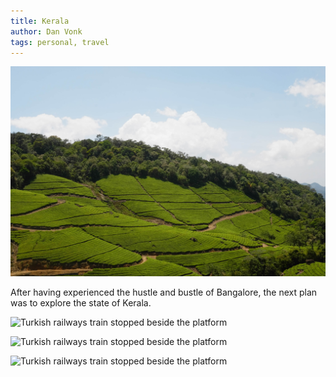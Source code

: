```yaml
---
title: Kerala
author: Dan Vonk
tags: personal, travel
---
```


![View of the tea fields in Munnar](/images/DSCF8806.JPG "A view of the tea fields in the Kennan Devan hills near Munnar, Kerala.")

After having experienced the hustle and bustle of Bangalore, the next plan was
to explore the state of Kerala.

<!--more-->

![Turkish railways train stopped beside the platform](/images/DSCF8997.JPG "The
Dogu Express reaches its penultimate stop, leaving enough time to buy and drink
a quick Turkish coffee on the platform.")


![Turkish railways train stopped beside the platform](/images/DSCF8894.JPG "The
Dogu Express reaches its penultimate stop, leaving enough time to buy and drink
a quick Turkish coffee on the platform.")

![Turkish railways train stopped beside the platform](/images/DSCF8834.JPG "The
Dogu Express reaches its penultimate stop, leaving enough time to buy and drink
a quick Turkish coffee on the platform.")





